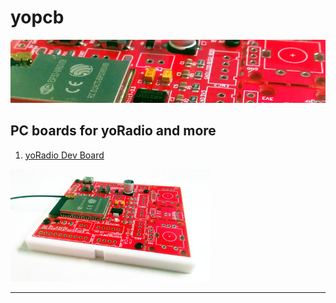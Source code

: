 # yopcb
<img src="images/yodevbrd.jpg" width="830" height="auto" />

PC boards for yoRadio and more
---
1. [yoRadio Dev Board](devboard1)

[<img src="devboard1/yodevbrd_v1.2_PRV3.jpg" width="320" height="auto" />](devboard1)

---
